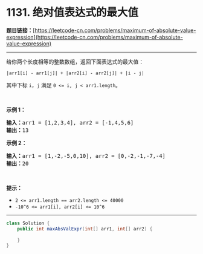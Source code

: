 # 1131. 绝对值表达式的最大值

**题目链接：**[https://leetcode-cn.com/problems/maximum-of-absolute-value-expression](https://leetcode-cn.com/problems/maximum-of-absolute-value-expression)

---

<div class="content__1Y2H">
 <div class="notranslate">
  <p>给你两个长度相等的整数数组，返回下面表达式的最大值：</p> 
  <p><code>|arr1[i] - arr1[j]| + |arr2[i] - arr2[j]| + |i - j|</code></p> 
  <p>其中下标 <code>i</code>，<code>j</code> 满足&nbsp;<code>0 &lt;= i, j &lt; arr1.length</code>。</p> 
  <p>&nbsp;</p> 
  <p><strong>示例 1：</strong></p> 
  <pre class="language-text"><strong>输入：</strong>arr1 = [1,2,3,4], arr2 = [-1,4,5,6]
<strong>输出：</strong>13
</pre> 
  <p><strong>示例 2：</strong></p> 
  <pre class="language-text"><strong>输入：</strong>arr1 = [1,-2,-5,0,10], arr2 = [0,-2,-1,-7,-4]
<strong>输出：</strong>20</pre> 
  <p>&nbsp;</p> 
  <p><strong>提示：</strong></p> 
  <ul> 
   <li><code>2 &lt;= arr1.length == arr2.length &lt;= 40000</code></li> 
   <li><code>-10^6 &lt;= arr1[i], arr2[i] &lt;= 10^6</code></li> 
  </ul> 
 </div>
</div>

---

```java
class Solution {
    public int maxAbsValExpr(int[] arr1, int[] arr2) {
        
    }
}
```